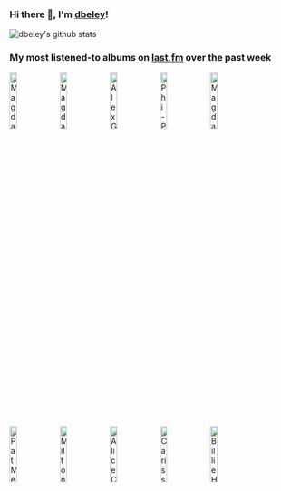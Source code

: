 ### Hi there 👋, I'm [dbeley](https://dbeley.ovh/en)!

![dbeley's github stats](https://github-readme-stats.vercel.app/api?username=dbeley)

### My most listened-to albums on [last.fm](https://www.last.fm/user/d_beley) over the past week

[<img src='https://lastfm.freetls.fastly.net/i/u/300x300/40e357a8c9962876e806cc5328a383e0.jpg' width='16%' alt='Magdalena Bay - Imaginal Disk'>](https://www.last.fm/music/magdalena%2bbay/imaginal%2bdisk)&nbsp;
[<img src='https://lastfm.freetls.fastly.net/i/u/300x300/c1b18f7dd5f2b262a96288bfa2330ad2.jpg' width='16%' alt='Magdalena Bay - Mercurial World'>](https://www.last.fm/music/magdalena%2bbay/mercurial%2bworld)&nbsp;
[<img src='https://lastfm.freetls.fastly.net/i/u/300x300/8c9cd01e7c3072eaa8e2dbde358a1471.jpg' width='16%' alt='Alex G - Headlights'>](https://www.last.fm/music/alex%2bg/headlights)&nbsp;
[<img src='https://lastfm.freetls.fastly.net/i/u/300x300/80b665862f153d1b3f065febf4e57977.jpg' width='16%' alt='Phi-Psonics - Expanding to One'>](https://www.last.fm/music/phi-psonics/expanding%2bto%2bone)&nbsp;
[<img src='https://lastfm.freetls.fastly.net/i/u/300x300/c4407904c1910709ca094a4d18dc2e7b.jpg' width='16%' alt='Magdalena Bay - mini mix vol. 3'>](https://www.last.fm/music/magdalena%2bbay/mini%2bmix%2bvol.%2b3)&nbsp;
<br>
[<img src='https://lastfm.freetls.fastly.net/i/u/300x300/c8c644f577f4b81249eb414ae6e88d7c.jpg' width='16%' alt='Pat Metheny - Watercolors'>](https://www.last.fm/music/pat%2bmetheny/watercolors)&nbsp;
[<img src='https://lastfm.freetls.fastly.net/i/u/300x300/68e7292a62d24e4b1ea9972d87cb2272.jpg' width='16%' alt='Milton Nascimento & Lô Borges - Clube Da Esquina'>](https://www.last.fm/music/milton%2bnascimento%2b%2526%2bl%25c3%25b4%2bborges/clube%2bda%2besquina)&nbsp;
[<img src='https://lastfm.freetls.fastly.net/i/u/300x300/e926e3986f1d00dc3d2b5536b80414b5.jpg' width='16%' alt='Alice Coltrane - Journey in Satchidananda'>](https://www.last.fm/music/alice%2bcoltrane/journey%2bin%2bsatchidananda)&nbsp;
[<img src='https://lastfm.freetls.fastly.net/i/u/300x300/814c1cc46e2a1ce0aedca222e68b9894.png' width='16%' alt='Carissas Wierd - Songs About Leaving'>](https://www.last.fm/music/carissa%2527s%2bwierd/songs%2babout%2bleaving)&nbsp;
[<img src='https://lastfm.freetls.fastly.net/i/u/300x300/ccfa4dfb55cb4979b0465ffd47104417.jpg' width='16%' alt='Billie Holiday - The Diva Series'>](https://www.last.fm/music/billie%2bholiday/the%2bdiva%2bseries)&nbsp;
<br>
